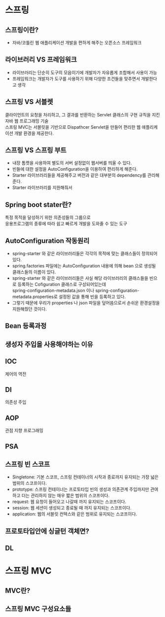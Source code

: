 # 스프링
## 스프링이란?
  
* 자바/코틀린 웹 애플리케이션 개발을 편하게 해주는 오픈소스 프레임워크        

## 라이브러리 VS 프레임워크  
     
* 라이브러리는 단순히 도구의 모음이기에 개발자가 자유롭게 조합해서 사용이 가능        
* 프레임워크는 개발자가 도구를 사용하기 위해 다양한 조건들을 맞추면서 개발한다고 생각       

## 스프링 VS 서블렛 

클라이언트의 요청을 처리하고, 그 결과를 반환하는 Servlet 클래스의 구현 규칙을 지킨 자바 웹 프로그래밍 기술      
스프링 MVC는 서블릿을 기반으로 Dispathcer Servlet을 만들어 편리한 웹 애플리케이션 개발 환경을 제공한다.          

## 스프링 VS 스프링 부트  
 
* 내장 톰켓을 사용하여 별도의 서버 설정없이 웹서버를 띄울 수 있다.         
* 빈들에 대한 설정을 AutoConfiguration을 이용하여 편리하게 해준다.      
* Starter 라이브러리들을 제공해주고 버전과 같은 대부분의 dependency를 관리해준다.      
* Starter 라이브러리를 지원해줘서     
   
## Spring boot stater란?  
   
특정 목적을 달성하기 위한 의존성들의 그룹으로   
응용프로그램의 종류에 따라 쉽고 빠르게 개발을 도와줄 수 있는 도구  

## AutoConfiguration 작동원리   

* spring-starter 와 같은 라이브러리들은 각각의 목적에 맞는 클래스들이 정의되어있다.              
* spring.factories 파일에는 AutoConfiguration 내용에 의해 bean 으로 생성될 클래스들의 이름이 있다.          
* spring-starter 와 같은 라이브러리들은 사실 해당 라이브러리의 클래스들을 빈으로 등록하는 Cofiguration 클래스로 구성되어있는데    
  spring-configuration-metadata.json 이나 spring-configuration-metadata.properties로 설정된 값을 통해 빈을 등록하고 있다.    
* 그렇기 때문에 우리가 properties 나 json 파일을 덮어씀으로서 손쉬운 환경설정을 지원해줬던 것이다.     


## Bean 등록과정   
## 생성자 주입을 사용해야하는 이유    

## IOC

제어의 역전 

## DI

의존성 주입 

## AOP

관점 지향 프로그래밍 


## PSA

## 스프링 빈 스코프 

* Singletone: 기본 스코프, 스프링 컨테이너의 시작과 종료까지 유지되는 가장 넓은 범위의 스코프이다.
* prototype: 스프링 컨테이너는 프로토타입 빈의 생성과 의존관계 주입까지만 관여하고 더는 관리하지 않는 매우 짧은 범위의 스코프이다.
* request: 웹 요청이 들어오고 나갈때 까지 유지되는 스코프이다.
* session: 웹 세션이 생성되고 종료될 때 까지 유지되는 스코프이다.
* application: 웹의 서블릿 컨텍스와 같은 범위로 유지되는 스코프이다.
  
## 프로토타입안에 싱글턴 객체면?   

## DL

# 스프링 MVC
## MVC란? 
## 스프링 MVC 구성요소들   
## 
